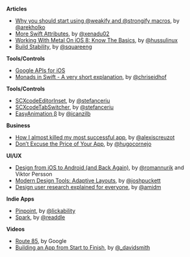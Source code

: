 **Articles**

* [Why you should start using @weakify and @strongify macros](http://holko.pl/2015/05/31/weakify-strongify/), by [@arekholko](https://twitter.com/arekholko)
* [More Swift Attributes](http://www.russbishop.net/more-swift-attributes), by [@xenadu02](https://twitter.com/xenadu02)
* [Working With Metal On iOS 8: Know The Basics](http://teks.co.in/site/blog/working-with-metal-on-ios-8-know-the-basics/), by [@hussulinux](https://twitter.com/hussulinux)
* [Build Stability](https://corner.squareup.com/2015/06/build-stability.html), by [@squareeng](https://twitter.com/squareeng)

**Tools/Controls**

* [Google APIs for iOS](https://developers.google.com/ios/cocoapods)
* [Monads in Swift - A very short explanation](http://chris.eidhof.nl/posts/monads-in-swift.html), by [@chriseidhof](https://twitter.com/chriseidhof)

**Tools/Controls**

* [SCXcodeEditorInset](https://github.com/stefanceriu/SCXcodeEditorInset), by [@stefanceriu](https://twitter.com/stefanceriu)
* [SCXcodeTabSwitcher](https://github.com/stefanceriu/SCXcodeTabSwitcher), by [@stefanceriu](https://twitter.com/stefanceriu)
* [EasyAnimation β](https://github.com/icanzilb/EasyAnimation) by [@icanzilb](https://twitter.com/icanzilb)


**Business**

* [How I almost killed my most successful app](https://medium.com/@kirualex/how-i-almost-killed-my-most-successful-app-9dbbd5a2144c), by [@alexiscreuzot](https://twitter.com/alexiscreuzot)
* [Don’t Excuse the Price of Your App](https://medium.com/thoughts-on-thoughts/don-t-excuse-the-price-of-your-app-94e572b2a171), by [@hugocornejo](https://twitter.com/hugocornejo)


**UI/UX**

* [Design from iOS to Android (and Back Again)](http://www.google.com/design/articles/design-from-ios-to-android/), by [@romannurik](https://twitter.com/romannurik) and Viktor Persson 
* [Modern Design Tools: Adaptive Layouts](https://medium.com/@joshpuckett/modern-design-tools-adaptive-layouts-e236070856e3), by [@joshpuckett](https://twitter.com/joshpuckett)
* [Design user research explained for everyone](http://blog.froont.com/design-user-research-explained/), by [@amidm](https://twitter.com/amidm)


**Indie Apps**

* [Pinpoint](http://lickability.com/pinpoint/), by [@lickability](https://twitter.com/lickability)
* [Spark](https://readdle.com/products/spark), by [@readdle](https://twitter.com/readdle)


**Videos**

* [Route 85](https://www.youtube.com/playlist?list=PLOU2XLYxmsIKGQekfmV0Qk52qLG5LU2jO), by Google
* [Building an App from Start to Finish](https://www.youtube.com/watch?v=rEkuRFO6xTw&app=desktop), by [@_davidsmith](https://twitter.com/_davidsmith)
